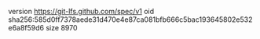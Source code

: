 version https://git-lfs.github.com/spec/v1
oid sha256:585d0ff7378aede31d470e4e87ca081bfb666c5bac193645802e532e6a8f59d6
size 8970
